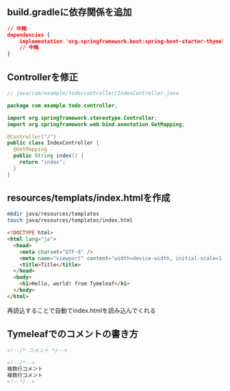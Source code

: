 ## build.gradleに依存関係を追加

```json
// 中略
dependencies {
	implementation 'org.springframework.boot:spring-boot-starter-thymeleaf'
	// 中略
}
```

## Controllerを修正　

```java
// java/com/example/todo/controller/IndexController.java

package com.example.todo.controller;

import org.springframework.stereotype.Controller;
import org.springframework.web.bind.annotation.GetMapping;

@Controller("/")
public class IndexController {
  @GetMapping
  public String index() {
    return "index";
  }
}
```

## resources/templats/index.htmlを作成

```bash
mkdir java/resources/templates
touch java/resources/templates/index.html
```

```html
<!DOCTYPE html>
<html lang="ja">
  <head>
    <meta charset="UTF-8" />
    <meta name="viewport" content="width=device-width, initial-scale=1.0" />
    <title>Title</title>
  </head>
  <body>
    <h1>Hello, world! from Tymeleaf</h1>
  </body>
</html>
```

再読込することで自動でindex.htmlを読み込んでくれる

## Tymeleafでのコメントの書き方

```html
<!--/* コメント */-->

<!--/*-->
複数行コメント
複数行コメント
<!--*/-->
```
